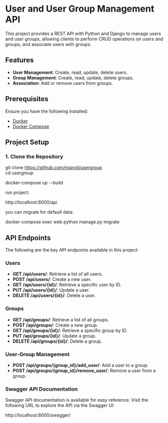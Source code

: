 # User and User Group Management API

This project provides a REST API with Python and Django to manage users and user groups, allowing clients to perform CRUD operations on users and groups, and associate users with groups.

## Features
- **User Management**: Create, read, update, delete users.
- **Group Management**: Create, read, update, delete groups.
- **Association**: Add or remove users from groups.

## Prerequisites
Ensure you have the following installed:
- [Docker](https://docs.docker.com/get-docker/)
- [Docker Compose](https://docs.docker.com/compose/install/)

## Project Setup

### 1. Clone the Repository

git clone <https://github.com/majroit/usergroup>
<br>
cd usergroup

docker-compose up --build

run project: 

http://localhost:8000/api

you can migrate for default data:

docker-compose exec web python manage.py migrate

## API Endpoints

The following are the key API endpoints available in this project:

### Users
- **GET /api/users/**: Retrieve a list of all users.
- **POST /api/users/**: Create a new user.
- **GET /api/users/{id}/**: Retrieve a specific user by ID.
- **PUT /api/users/{id}/**: Update a user.
- **DELETE /api/users/{id}/**: Delete a user.

### Groups
- **GET /api/groups/**: Retrieve a list of all groups.
- **POST /api/groups/**: Create a new group.
- **GET /api/groups/{id}/**: Retrieve a specific group by ID.
- **PUT /api/groups/{id}/**: Update a group.
- **DELETE /api/groups/{id}/**: Delete a group.

### User-Group Management
- **POST /api/groups/{group_id}/add_user/**: Add a user to a group.
- **POST /api/groups/{group_id}/remove_user/**: Remove a user from a group.

### Swagger API Documentation
Swagger API documentation is available for easy reference. Visit the following URL to explore the API via the Swagger UI:

http://localhost:8000/swagger/


